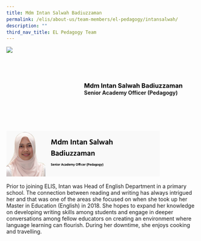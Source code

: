 ```yaml
---
title: Mdm Intan Salwah Badiuzzaman
permalink: /elis/about-us/team-members/el-pedagogy/intansalwah/
description: ""
third_nav_title: EL Pedagogy Team
---
```

<div class="flex">
	<div class="imgCrop">
		<img src="/images/Team%20Members/Intan_Use%20for%20website.jpg" class="m-0"></div>
		<div class="flex-col">
		<h3 class="m-0 font-bold">Mdm Intan Salwah Badiuzzaman</h3>
		<strong>Senior Academy Officer (Pedagogy)</strong>
	</div>
	</div>

<style>
	.font-bold {
		font-weight: bold !important;
		color: black !important;
		width: 300px;
	}
	.m-0 {
		margin: 0 !important;
	}
	.flex {
		display: flex;
		justify-content: center;
		align-items: center; 
		gap: 20px;
	}
.imgCrop {
    width: 200px !important;
    aspect-ratio: 5/6;
	overflow: hidden;
}
	.flex-col {
		display: flex;
		flex-direction: column;
	}
</style>

<img src="/images/mdm%20intan%20salwah%20badiuzzaman.png" style="width:80%">

Prior to joining ELIS, Intan was Head of English Department in a primary school. The connection between reading and writing has always intrigued her and that was one of the areas she focused on when she took up her Master in Education (English) in 2018. She hopes to expand her knowledge on developing writing skills among students and engage in deeper conversations among fellow educators on creating an environment where language learning can flourish. During her downtime, she enjoys cooking and travelling.